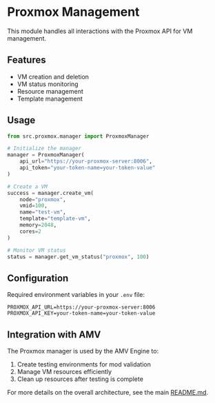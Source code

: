 # Proxmox Management

This module handles all interactions with the Proxmox API for VM management.

## Features

- VM creation and deletion
- VM status monitoring
- Resource management
- Template management

## Usage

```python
from src.proxmox.manager import ProxmoxManager

# Initialize the manager
manager = ProxmoxManager(
    api_url="https://your-proxmox-server:8006",
    api_token="your-token-name=your-token-value"
)

# Create a VM
success = manager.create_vm(
    node="proxmox",
    vmid=100,
    name="test-vm",
    template="template-vm",
    memory=2048,
    cores=2
)

# Monitor VM status
status = manager.get_vm_status("proxmox", 100)
```

## Configuration

Required environment variables in your `.env` file:

```env
PROXMOX_API_URL=https://your-proxmox-server:8006
PROXMOX_API_KEY=your-token-name=your-token-value
```

## Integration with AMV

The Proxmox manager is used by the AMV Engine to:

1. Create testing environments for mod validation
2. Manage VM resources efficiently
3. Clean up resources after testing is complete

For more details on the overall architecture, see the main [README.md](../../README.md).
